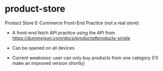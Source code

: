 # product-store
Product Store E-Commerce Front-End Practice (not a real store)

- A front-end fetch API practice using the API from https://dummyjson.com/docs/products#products-single 

- Can be opened on all devices 

- Current weakness: user can only buy products from one category (I'll make an improved version shortly)
